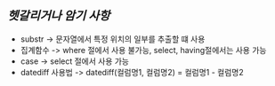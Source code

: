***헷갈리거나 암기 사항***
----

- substr -> 문자열에서 특정 위치의 일부를 추출할 떄 사용
- 집계함수 -> where 절에서 사용 불가능, select, having절에서는 사용 가능
- case -> select 절에서 사용 가능
- datediff 사용법 -> datediff(컬럼명1, 컬럼명2) = 컬럼명1 - 컬럼명2

